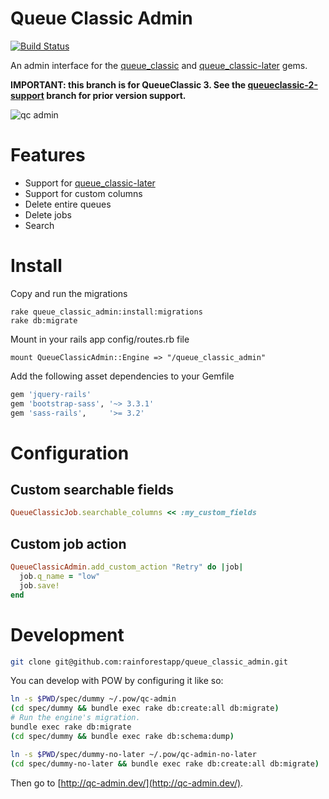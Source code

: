 # Queue Classic Admin

[![Build Status](https://travis-ci.org/rainforestapp/queue_classic_admin.png)](https://travis-ci.org/rainforestapp/queue_classic_admin)

An admin interface for the [queue_classic](https://github.com/ryandotsmith/queue_classic) and [queue_classic-later](https://github.com/dpiddy/queue_classic-later) gems.

**IMPORTANT: this branch is for QueueClassic 3. See the [queueclassic-2-support](https://github.com/dpiddy/queue_classic-later/tree/queueclassic-2-support) branch for prior version support.**

![qc admin](https://f.cloud.github.com/assets/148622/865030/9b1b2610-f62e-11e2-8908-8c271bfe0f6c.png)


# Features

* Support for [queue_classic-later](https://github.com/dpiddy/queue_classic-later)
* Support for custom columns
* Delete entire queues
* Delete jobs
* Search


# Install

Copy and run the migrations

    rake queue_classic_admin:install:migrations
    rake db:migrate

Mount in your rails app config/routes.rb file

    mount QueueClassicAdmin::Engine => "/queue_classic_admin"

Add the following asset dependencies to your Gemfile

```ruby
gem 'jquery-rails'
gem 'bootstrap-sass', '~> 3.3.1'
gem 'sass-rails',     '>= 3.2'
```

# Configuration

## Custom searchable fields

```ruby
QueueClassicJob.searchable_columns << :my_custom_fields

```

## Custom job action

```ruby
QueueClassicAdmin.add_custom_action "Retry" do |job|
  job.q_name = "low"
  job.save!
end
```

# Development

```bash
git clone git@github.com:rainforestapp/queue_classic_admin.git
```

You can develop with POW by configuring it like so:

```bash
ln -s $PWD/spec/dummy ~/.pow/qc-admin
(cd spec/dummy && bundle exec rake db:create:all db:migrate)
# Run the engine's migration.
bundle exec rake db:migrate
(cd spec/dummy && bundle exec rake db:schema:dump)

ln -s $PWD/spec/dummy-no-later ~/.pow/qc-admin-no-later
(cd spec/dummy-no-later && bundle exec rake db:create:all db:migrate)
```

Then go to [http://qc-admin.dev/](http://qc-admin.dev/).
